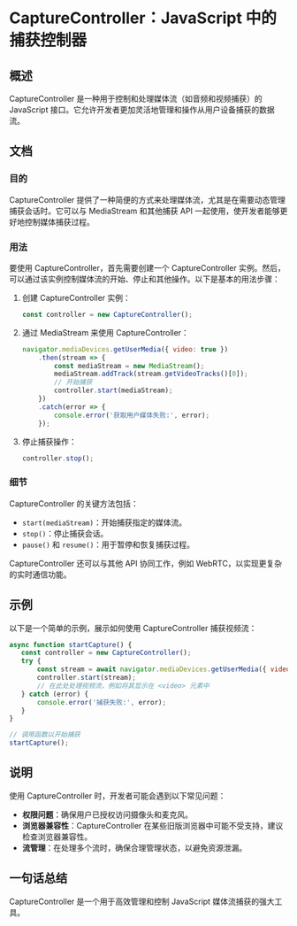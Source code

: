 <!--
Meta Description: # CaptureController：JavaScript 中的捕获控制器 ## 概述 CaptureController 是一种用于控制和处理媒体流（如音频和视频捕获）的 JavaScript 接口。它允许开发者更加灵活地管理和操作从用户设备捕获的数据流。 ## 文档 ### 目的 Captur...
Meta Keywords: capturecontroller, javascript, mediastream, error, controller
-->

# CaptureController：JavaScript 中的捕获控制器

## 概述
CaptureController 是一种用于控制和处理媒体流（如音频和视频捕获）的 JavaScript 接口。它允许开发者更加灵活地管理和操作从用户设备捕获的数据流。

## 文档
### 目的
CaptureController 提供了一种简便的方式来处理媒体流，尤其是在需要动态管理捕获会话时。它可以与 MediaStream 和其他捕获 API 一起使用，使开发者能够更好地控制媒体捕获过程。

### 用法
要使用 CaptureController，首先需要创建一个 CaptureController 实例。然后，可以通过该实例控制媒体流的开始、停止和其他操作。以下是基本的用法步骤：

1. 创建 CaptureController 实例：
   ```javascript
   const controller = new CaptureController();
   ```

2. 通过 MediaStream 来使用 CaptureController：
   ```javascript
   navigator.mediaDevices.getUserMedia({ video: true })
       .then(stream => {
           const mediaStream = new MediaStream();
           mediaStream.addTrack(stream.getVideoTracks()[0]);
           // 开始捕获
           controller.start(mediaStream);
       })
       .catch(error => {
           console.error('获取用户媒体失败:', error);
       });
   ```

3. 停止捕获操作：
   ```javascript
   controller.stop();
   ```

### 细节
CaptureController 的关键方法包括：
- `start(mediaStream)`：开始捕获指定的媒体流。
- `stop()`：停止捕获会话。
- `pause()` 和 `resume()`：用于暂停和恢复捕获过程。

CaptureController 还可以与其他 API 协同工作，例如 WebRTC，以实现更复杂的实时通信功能。

## 示例
以下是一个简单的示例，展示如何使用 CaptureController 捕获视频流：
```javascript
async function startCapture() {
   const controller = new CaptureController();
   try {
       const stream = await navigator.mediaDevices.getUserMedia({ video: true });
       controller.start(stream);
       // 在此处处理视频流，例如将其显示在 <video> 元素中
   } catch (error) {
       console.error('捕获失败:', error);
   }
}

// 调用函数以开始捕获
startCapture();
```

## 说明
使用 CaptureController 时，开发者可能会遇到以下常见问题：
- **权限问题**：确保用户已授权访问摄像头和麦克风。
- **浏览器兼容性**：CaptureController 在某些旧版浏览器中可能不受支持，建议检查浏览器兼容性。
- **流管理**：在处理多个流时，确保合理管理状态，以避免资源泄漏。

## 一句话总结
CaptureController 是一个用于高效管理和控制 JavaScript 媒体流捕获的强大工具。